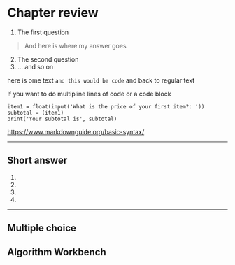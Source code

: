 # Chapter review

1. The first question
> And here is where my answer goes
2. The second question
3. ... and so on


here is ome text `and this would be code` and back to regular text

If you want to do multipline lines of code or a code block

```
item1 = float(input('What is the price of your first item?: '))
subtotal = (item1)
print('Your subtotal is', subtotal)
```

https://www.markdownguide.org/basic-syntax/

---

## Short answer

1. 
1. 
1. 
1. 
---

## Multiple choice

## Algorithm Workbench